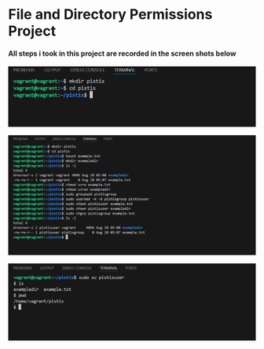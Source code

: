 # File and Directory Permissions Project


 #### **All steps i took in this project are recorded in the screen shots below**

![image](./images/L_A.PNG)







![image](./images/L_A1.PNG)







![image](./images/L_A2.PNG)
